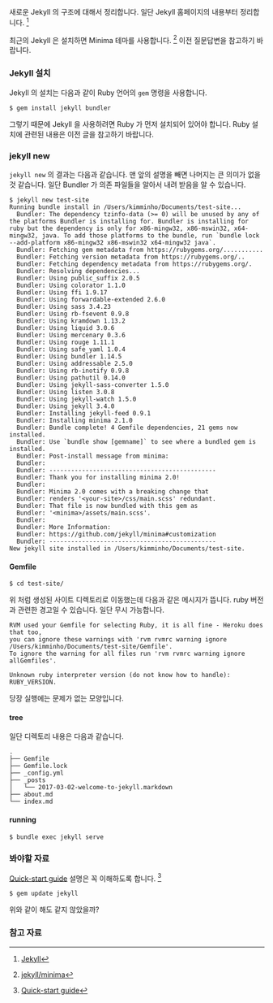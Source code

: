 새로운 Jekyll 의 구조에 대해서 정리합니다. 일단 Jekyll 홈페이지의 내용부터 정리합니다. [^jekyllrb]

최근의 Jekyll 은 설치하면 Minima 테마를 사용합니다. [^jekyll-minima] 이전 질문답변을 참고하기 바랍니다.

### Jekyll 설치

Jekyll 의 설치는 다음과 같이 Ruby 언어의 `gem` 명령을 사용합니다.

```
$ gem install jekyll bundler
```

그렇기 때문에 Jekyll 을 사용하려면 Ruby 가 먼저 설치되어 있어야 합니다. Ruby 설치에 관련된 내용은 이전 글을 참고하기 바랍니다.

### jekyll new

`jekyll new` 의 결과는 다음과 같습니다. 맨 앞의 설명을 빼면 나머지는 큰 의미가 없을 것 같습니다. 일단 Bundler 가 의존 파일들을 알아서 내려 받음을 알 수 있습니다.

```
$ jekyll new test-site
Running bundle install in /Users/kimminho/Documents/test-site...
  Bundler: The dependency tzinfo-data (>= 0) will be unused by any of the platforms Bundler is installing for. Bundler is installing for ruby but the dependency is only for x86-mingw32, x86-mswin32, x64-mingw32, java. To add those platforms to the bundle, run `bundle lock --add-platform x86-mingw32 x86-mswin32 x64-mingw32 java`.
  Bundler: Fetching gem metadata from https://rubygems.org/...........
  Bundler: Fetching version metadata from https://rubygems.org/..
  Bundler: Fetching dependency metadata from https://rubygems.org/.
  Bundler: Resolving dependencies...
  Bundler: Using public_suffix 2.0.5
  Bundler: Using colorator 1.1.0
  Bundler: Using ffi 1.9.17
  Bundler: Using forwardable-extended 2.6.0
  Bundler: Using sass 3.4.23
  Bundler: Using rb-fsevent 0.9.8
  Bundler: Using kramdown 1.13.2
  Bundler: Using liquid 3.0.6
  Bundler: Using mercenary 0.3.6
  Bundler: Using rouge 1.11.1
  Bundler: Using safe_yaml 1.0.4
  Bundler: Using bundler 1.14.5
  Bundler: Using addressable 2.5.0
  Bundler: Using rb-inotify 0.9.8
  Bundler: Using pathutil 0.14.0
  Bundler: Using jekyll-sass-converter 1.5.0
  Bundler: Using listen 3.0.8
  Bundler: Using jekyll-watch 1.5.0
  Bundler: Using jekyll 3.4.0
  Bundler: Installing jekyll-feed 0.9.1
  Bundler: Installing minima 2.1.0
  Bundler: Bundle complete! 4 Gemfile dependencies, 21 gems now installed.
  Bundler: Use `bundle show [gemname]` to see where a bundled gem is installed.
  Bundler: Post-install message from minima:
  Bundler:
  Bundler: ----------------------------------------------
  Bundler: Thank you for installing minima 2.0!
  Bundler:
  Bundler: Minima 2.0 comes with a breaking change that
  Bundler: renders '<your-site>/css/main.scss' redundant.
  Bundler: That file is now bundled with this gem as
  Bundler: '<minima>/assets/main.scss'.
  Bundler:
  Bundler: More Information:
  Bundler: https://github.com/jekyll/minima#customization
  Bundler: ----------------------------------------------
New jekyll site installed in /Users/kimminho/Documents/test-site.
```

#### Gemfile

```
$ cd test-site/
```

위 처럼 생성된 사이트 디렉토리로 이동했는데 다음과 같은 메시지가 뜹니다. ruby 버전과 관련한 경고일 수 있습니다. 일단 무시 가능합니다.

```
RVM used your Gemfile for selecting Ruby, it is all fine - Heroku does that too,
you can ignore these warnings with 'rvm rvmrc warning ignore /Users/kimminho/Documents/test-site/Gemfile'.
To ignore the warning for all files run 'rvm rvmrc warning ignore allGemfiles'.

Unknown ruby interpreter version (do not know how to handle): RUBY_VERSION.
```

당장 실행에는 문제가 없는 모양입니다.

#### tree

일단 디렉토리 내용은 다음과 같습니다.

```
.
├── Gemfile
├── Gemfile.lock
├── _config.yml
├── _posts
│   └── 2017-03-02-welcome-to-jekyll.markdown
├── about.md
└── index.md
```

#### running

```
$ bundle exec jekyll serve
```

### 봐야할 자료

[Quick-start guide](https://jekyllrb.com/docs/quickstart/) 설명은 꼭 이해하도록 합니다. [^jekyllrb-quickstart]

```
$ gem update jekyll
```

위와 같이 해도 같지 않았을까?

### 참고 자료

[^jekyllrb]: [Jekyll](https://jekyllrb.com)

[^jekyll-minima]: [jekyll/minima](https://github.com/jekyll/minima)

[^jekyllrb-quickstart]: [Quick-start guide](https://jekyllrb.com/docs/quickstart/)
